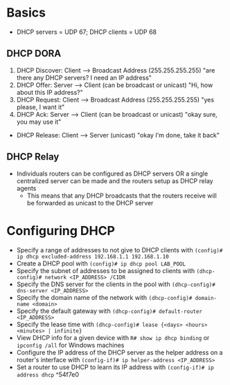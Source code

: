 # Basics
- DHCP servers = UDP 67; DHCP clients = UDP 68
## DHCP DORA
1. DHCP Discover: Client --> Broadcast Address (255.255.255.255) "are there any DHCP servers? I need an IP address"
2. DHCP Offer: Server --> Client  (can be broadcast or unicast) "Hi, how about this IP address?"
3. DHCP Request: Client --> Broadcast Address (255.255.255.255) "yes please, I want it"
4. DHCP Ack: Server --> Client (can be broadcast or unicast) "okay sure, you may use it"
- DHCP Release: Client --> Server (unicast) "okay I'm done, take it back"
## DHCP Relay
- Individuals routers can be configured as DHCP servers OR a single centralized server can be made and the routers setup as DHCP relay agents
	- This means that any DHCP broadcasts that the routers receive will be forwarded as unicast to the DHCP server
# Configuring DHCP
- Specify a range of addresses to not give to DHCP clients with `(config)# ip dhcp excluded-address 192.168.1.1 192.168.1.10`
- Create a DHCP pool with `(config)# ip dhcp pool LAB_POOL`
- Specify the subnet of addresses to be assigned to clients with `(dhcp-config)# network <IP_ADDRESS> /CIDR`
- Specify the DNS server for the clients in the pool with `(dhcp-config)# dns-server <IP_ADDRESS>`
- Specify the domain name of the network with `(dhcp-config)# domain-name <domain>`
- Specify the default gateway with `(dhcp-config)# default-router <IP_ADDRESS>`
- Specify the lease time with `(dhcp-config)# lease {<days> <hours> <minutes> | infinite}`
- View DHCP info for a given device with `R# show ip dhcp binding` or `ipconfig /all` for Windows machines
- Configure the IP address of the DHCP server as the helper address on a router's interface with `(config-if)# ip helper-address <IP_ADDRESS>`
- Set a router to use DHCP to learn its IP address with `(config-if)# ip address dhcp` ^54f7e0